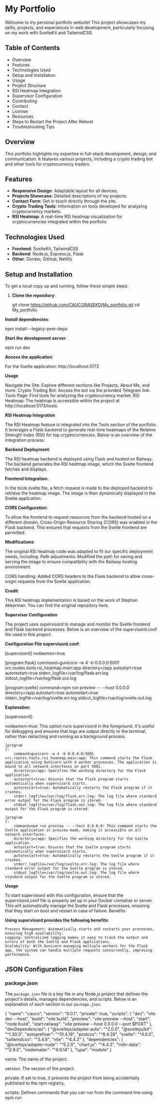 # My Portfolio

Welcome to my personal portfolio website! This project showcases my skills, projects, and experiences in web development, particularly focusing on my work with SvelteKit and TailwindCSS.

## Table of Contents

- Overview
- Features
- Technologies Used
- Setup and Installation
- Usage
- Project Structure
- RSI Heatmap Integration
- Supervisor Configuration
- Contributing
- Contact
- License
- Resources
- Steps to Restart the Project After Reboot
- Troubleshooting Tips

## Overview

This portfolio highlights my expertise in full-stack development, design, and communication. It features various projects, including a crypto trading bot and other tools for cryptocurrency traders.

## Features

- **Responsive Design**: Adaptable layout for all devices.
- **Projects Showcase**: Detailed descriptions of my projects.
- **Contact Form**: Get in touch directly through the site.
- **Crypto Trading Tools**: Information on tools developed for analyzing cryptocurrency markets.
- **RSI Heatmap**: A real-time RSI heatmap visualization for cryptocurrencies integrated within the portfolio.

## Technologies Used

- **Frontend**: SvelteKit, TailwindCSS
- **Backend**: Node.js, Express.js, Flask
- **Other**: Docker, GitHub, Netlify

## Setup and Installation

To get a local copy up and running, follow these simple steps:

1. **Clone the repository**:
   

   git clone https://github.com/CAUCORASEKO/My_portfolio.git
   cd My_portfolio

    
**Install dependencies**:

npm install --legacy-peer-deps


**Start the development server**:

npm run dev

**Access the application**:

For the Svelte application: http://localhost:5173

**Usage**

Navigate the Site: Explore different sections like Projects, About Me, and more.
Crypto Trading Bot: Access the bot via the provided Telegram link.
Tools Page: Find tools for analyzing the cryptocurrency market.
RSI Heatmap: The heatmap is accessible within the project at http://localhost:5173/tools.

**RSI Heatmap Integration**

The RSI Heatmap feature is integrated into the Tools section of the portfolio. It leverages a Flask backend to generate real-time heatmaps of the Relative Strength Index (RSI) for top cryptocurrencies. Below is an overview of the integration process:

**Backend Deployment**:
        
The RSI heatmap backend is deployed using Flask and hosted on Railway. The backend generates the RSI heatmap image, which the Svelte frontend fetches and displays.

**Frontend Integration**:

In the tools.svelte file, a fetch request is made to the deployed backend to retrieve the heatmap image. The image is then dynamically displayed in the Svelte application.

**CORS Configuration**:

To allow the frontend to request resources from the backend hosted on a different domain, Cross-Origin Resource Sharing (CORS) was enabled in the Flask backend. This ensures that requests from the Svelte frontend are permitted.

**Modifications**:
        
The original RSI heatmap code was adapted to fit our specific deployment needs, including:
Path adjustments: Modified the path for saving and serving the image to ensure compatibility with the Railway hosting environment.

CORS handling: Added CORS headers to the Flask backend to allow cross-origin requests from the Svelte application.

**Credit**:
        
This RSI heatmap implementation is based on the work of Stephan Akkerman. You can find the original repository here.

**Supervisor Configuration**

The project uses supervisord to manage and monitor the Svelte frontend and Flask backend processes. Below is an overview of the supervisord.conf file used in this project:

**Configuration File supervisord.conf**:

[supervisord]
nodaemon=true

[program:flask]
command=gunicorn -w 4 -b 0.0.0.0:5001 src.routes.tools.rsi_heatmap.main:app
directory=/app
autostart=true
autorestart=true
stderr_logfile=/var/log/flask.err.log
stdout_logfile=/var/log/flask.out.log

[program:svelte]
command=npm run preview -- --host 0.0.0.0
directory=/app
autostart=true
autorestart=true
stderr_logfile=/var/log/svelte.err.log
stdout_logfile=/var/log/svelte.out.log

**Explanation**:

[supervisord]:

nodaemon=true: This option runs supervisord in the foreground. It's useful for debugging and ensures that logs are output directly to the terminal, rather than detaching and running as a background process.

    [program
    ]:
        command=gunicorn -w 4 -b 0.0.0.0:5001 src.routes.tools.rsi_heatmap.main:app: This command starts the Flask application using Gunicorn with 4 worker processes. The application is bound to all network interfaces on port 5001.
        directory=/app: Specifies the working directory for the Flask application.
        autostart=true: Ensures that the Flask program starts automatically when supervisord starts.
        autorestart=true: Automatically restarts the Flask program if it crashes.
        stderr_logfile=/var/log/flask.err.log: The log file where standard error output for the Flask program is stored.
        stdout_logfile=/var/log/flask.out.log: The log file where standard output for the Flask program is stored.

    [program
    ]:
        command=npm run preview -- --host 0.0.0.0: This command starts the Svelte application in preview mode, making it accessible on all network interfaces.
        directory=/app: Specifies the working directory for the Svelte application.
        autostart=true: Ensures that the Svelte program starts automatically when supervisord starts.
        autorestart=true: Automatically restarts the Svelte program if it crashes.
        stderr_logfile=/var/log/svelte.err.log: The log file where standard error output for the Svelte program is stored.
        stdout_logfile=/var/log/svelte.out.log: The log file where standard output for the Svelte program is stored.

**Usage**

To start supervisord with this configuration, ensure that the supervisord.conf file is properly set up in your Docker container or server. This will automatically manage the Svelte and Flask processes, ensuring that they start on boot and restart in case of failure.
Benefits

**Using supervisord provides the following benefits**:

    Process Management: Automatically starts and restarts your processes, ensuring high availability.
    Logging: Centralized logging makes it easy to track the output and errors of both the Svelte and Flask applications.
    Scalability: With Gunicorn managing multiple workers for the Flask app, the system can handle multiple requests concurrently, improving performance.

    
## JSON Configuration Files

### package.json

The `package.json` file is a key file in any Node.js project that defines the project's details, manages dependencies, and scripts. Below is an explanation of each section in our `package.json`:

{
  "name": "cauco",
  "version": "0.0.1",
  "private": true,
  "scripts": {
    "dev": "vite dev --host",
    "build": "vite build",
    "preview": "vite preview --host",
    "start": "node build",
    "start:railway": "vite preview --host 0.0.0.0 --port $PORT"
  },
  "devDependencies": {
    "@sveltejs/adapter-auto": "^2.0.0",
    "@sveltejs/kit": "^1.30.0",
    "autoprefixer": "^10.4.19",
    "postcss": "^8.4.39",
    "svelte": "^4.0.5",
    "tailwindcss": "^3.4.6",
    "vite": "^4.4.2"
  },
  "dependencies": {
    "@sveltejs/adapter-node": "^5.2.0",
    "chart.js": "^4.4.3",
    "mdn-data": "^2.9.0",
    "nodemailer": "^6.9.14"
  },
  "type": "module"
}

name: The name of the project.

version: The version of the project.

private: If set to true, it prevents the project from being accidentally published to the npm registry.

scripts: Defines commands that you can run from the command line using npm run <script>. 

In this project:

dev: Starts the Vite development server in host mode.
build: Compiles the project into a production-optimized format.
preview: Previews the production build.
start: Starts the application using Node.js.
start:railway: Configures and launches the application on Railway with the necessary options for deployment.

devDependencies: Dependencies required only for project development. It includes tools like Vite, Svelte, TailwindCSS, and PostCSS.

dependencies: Dependencies required for the project to run in production. It includes adapters for Svelte, libraries like Chart.js, and Nodemailer for sending emails.

type: Indicates that the project uses ECMAScript modules, instead of CommonJS modules.

**package-lock.json**

The package-lock.json file is automatically generated when you run npm install in a project. This file ensures that dependencies are installed in the same way across all machines by locking the exact versions of each package and its sub-dependencies.

**This file includes**:

version: The version of the package-lock.json schema.
requires: Indicates if the package requires other dependencies.
dependencies: A detailed list of each dependency, including its version, integrity, and the versions of its sub-dependencies.

The package-lock.json is crucial for maintaining a consistent development environment, ensuring that all developers and deployment environments use the same versions of the project’s dependencies.


**Project Structure**
     

```
Project Root
├── src/
│   ├── components/
│   │   ├── Footer.svelte
│   │   ├── Header.svelte
│   │   ├── Main.svelte
│   │   ├── Modal.svelte
│   │   ├── modalStore.js
│   │   └── Step.svelte
│   ├── lib/
│   │   └── index.js
│   ├── routes/
│   │   ├── api/
│   │   │   └── contact.js
│   │   └── tools/
│   │       ├── rsi_heatmap/
│   │       │   ├── __pycache__/
│   │       │   ├── data.py
│   │       │   └── main.py
│   │       ├── cryptohunter.svelte
│   │       ├── news.svelte
│   │       ├── rsiheatmap.svelte
│   │       ├── +layout.svelte
│   │       └── +page.svelte
│   ├── app.css
│   ├── app.html
│   └── global.css
├── static/
│   ├── assets/
│   ├── images/
│   └── favicon.png
├── .env
├── .gitattributes
├── .gitignore
├── .hintrc
├── .npmrc
├── Dockerfile
├── package-lock.json
├── package.json
├── postcss.config.cjs
├── Procfile
├── README.md
├── requirements.txt
├── supervisord.conf
├── svelte.config.js
├── tailwind.config.cjs
├── tailwind.config.js
└── vite.config.js
```


      

Contributing

Contributions are welcome! Please fork this repository and submit a pull request for any improvements or additions.
Contact

Claudio Valenzuela - latribubooking@gmail.com

Project Link: https://github.com/CAUCORASEKO/My_portfolio
License

**This project is licensed under the MIT License.**

**Resources**

Init SvelteKit w. TailwindCSS: TailwindCSS Guide
Google Fonts: Google Fonts
Font Awesome CDN: Font Awesome CDN
Font Awesome Icons: Font Awesome Icons
Particles js: Particles.js

Steps to Restart the Project After Reboot

**Open Terminal and navigate to your project directory**:


cd ~/Desktop/My_portfolio

**Start Docker**:

Make sure Docker Desktop is running. If it's not, start Docker Desktop from your applications.

**Build the Docker image (if needed)**:

docker build -t my_svelte_app .

**Run the Docker container**:



    docker run -p 8081:4173 -p 5002:5001 my_svelte_app

Ensure there are no port conflicts. If there are, stop the conflicting services or containers and try running the command again.

**Access the application**:
        
For the Svelte application: http://localhost:5173
For the API (heatmap): http://localhost:5002/heatmap

**Troubleshooting Tips**

Check Docker Status:
Make sure Docker is running. If you encounter issues, restart Docker Desktop.

**Check Logs**:

If the application is not running as expected, check the Docker container logs:

bash

docker logs <container_id>

**Port Conflicts**:

Ensure no other services are running on ports 8081 or 5002. Use lsof -i :<port> to check and kill -9 <PID> to stop them if necessary.